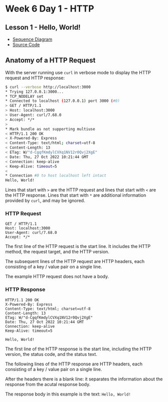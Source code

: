# Week 6 Day 1 - HTTP

## Lesson 1 - Hello, World!

- [Sequence Diagram](sequence-diagram.mmd)
- [Source Code](hello-world.js)

## Anatomy of a HTTP Request

With the server running use `curl` in verbose mode to display the HTTP request
and HTTP response:

```bash
$ curl --verbose http://localhost:3000
* Trying 127.0.0.1:3000...
* TCP_NODELAY set
* Connected to localhost (127.0.0.1) port 3000 (#0)
> GET / HTTP/1.1
> Host: localhost:3000
> User-Agent: curl/7.68.0
> Accept: */*
>
* Mark bundle as not supporting multiuse
< HTTP/1.1 200 OK
< X-Powered-By: Express
< Content-Type: text/html; charset=utf-8
< Content-Length: 13
< ETag: W/"d-CgqfKmdylCVXq1NV12r0Qvj2XgE"
< Date: Thu, 27 Oct 2022 10:21:44 GMT
< Connection: keep-alive
< Keep-Alive: timeout=5
<
* Connection #0 to host localhost left intact
Hello, World!
```

Lines that start with `>` are the HTTP request and lines that start with `<` are
the HTTP response. Lines that start with `*` are additional information provided
by `curl`, and may be ignored.

### HTTP Request

```
GET / HTTP/1.1
Host: localhost:3000
User-Agent: curl/7.68.0
Accept: */*
```

The first line of the HTTP request is the start line. It includes the HTTP method, the request target, and the HTTP version.

The subsequent lines of the HTTP request are HTTP headers, each consisting of a key / value pair on a single line.

The example HTTP request does not have a body.

### HTTP Response

```
HTTP/1.1 200 OK
X-Powered-By: Express
Content-Type: text/html; charset=utf-8
Content-Length: 13
ETag: W/"d-CgqfKmdylCVXq1NV12r0Qvj2XgE"
Date: Thu, 27 Oct 2022 10:21:44 GMT
Connection: keep-alive
Keep-Alive: timeout=5

Hello, World!
```

The first line of the HTTP response is the start line, including the HTTP version, the status code, and the status text.

The following lines of the HTTP response are HTTP headers, each consisting of a key / value pair on a single line.

After the headers there is a blank line: it separates the information about the response from the acutal response body.

The response body in this example is the text: `Hello, World!`
